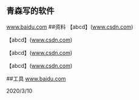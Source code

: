 ## 青森写的软件
www.baidu.com
##资料
【abcd】(www.csdn.com)

【abcd】(www.csdn.com)

【abcd】(www.csdn.com)

【abcd】(www.csdn.com)

##工具
www.baidu.com

2020/3/10
